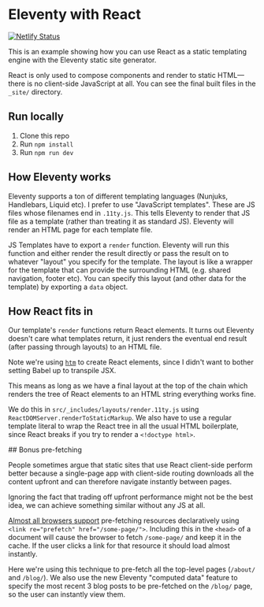# Eleventy with React

[![Netlify Status](https://api.netlify.com/api/v1/badges/c1046124-a786-41db-95e2-8b70555e9ec7/deploy-status)](https://app.netlify.com/sites/eloquent-jackson-998ed3/deploys)

This is an example showing how you can use React as a static templating engine with the Eleventy static site generator.

React is only used to compose components and render to static HTML—there is no client-side JavaScript at all. You can see the final built files in the `_site/` directory.

## Run locally

1. Clone this repo
1. Run `npm install`
1. Run `npm run dev`

## How Eleventy works

Eleventy supports a ton of different templating languages (Nunjuks, Handlebars, Liquid etc). I prefer to use "JavaScript templates". These are JS files whose filenames end in `.11ty.js`. This tells Eleventy to render that JS file as a template (rather than treating it as standard JS). Eleventy will render an HTML page for each template file.

JS Templates have to export a `render` function. Eleventy will run this function and either render the result directly or pass the result on to whatever "layout" you specify for the template. The layout is like a wrapper for the template that can provide the surrounding HTML (e.g. shared navigation, footer etc). You can specify this layout (and other data for the template) by exporting a `data` object.

## How React fits in

Our template's `render` functions return React elements. It turns out Eleventy doesn't care what templates return, it just renders the eventual end result (after passing through layouts) to an HTML file.

Note we're using [`htm`](https://github.com/developit/htm) to create React elements, since I didn't want to bother setting Babel up to transpile JSX.

This means as long as we have a final layout at the top of the chain which renders the tree of React elements to an HTML string everything works fine.

We do this in `src/_includes/layouts/render.11ty.js` using `ReactDOMServer.renderToStaticMarkup`. We also have to use a regular template literal to wrap the React tree in all the usual HTML boilerplate, since React breaks if you try to render a `<!doctype html>`.

## Bonus pre-fetching

People sometimes argue that static sites that use React client-side perform better because a single-page app with client-side routing downloads all the content upfront and can therefore navigate instantly between pages.

Ignoring the fact that trading off upfront performance might not be the best idea, we can achieve something similar without any JS at all.

[Almost all browsers support](https://caniuse.com/#feat=link-rel-prefetch) pre-fetching resources declaratively using `<link re="prefetch" href="/some-page/">`. Including this in the `<head>` of a document will cause the browser to fetch `/some-page/` and keep it in the cache. If the user clicks a link for that resource it should load almost instantly.

Here we're using this technique to pre-fetch all the top-level pages (`/about/` and `/blog/`). We also use the new Eleventy "computed data" feature to specify the most recent 3 blog posts to be pre-fetched on the `/blog/` page, so the user can instantly view them.

